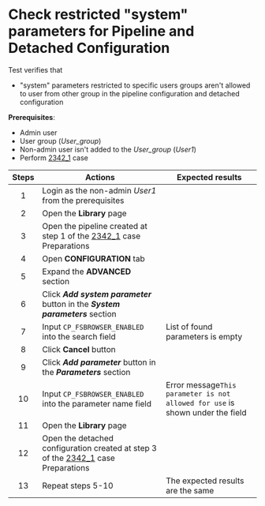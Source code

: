 #  Check restricted "system" parameters for Pipeline and Detached Configuration

Test verifies that
- "system" parameters restricted to specific users groups aren't allowed to user from other group in the pipeline configuration and detached configuration

**Prerequisites**:
- Admin user
- User group (*User_group*)
- Non-admin user isn't added to the *User_group* (*User1*)
- Perform [2342_1](2342_1.md) case

| Steps | Actions | Expected results |
| :---: | --- | --- |
| 1 | Login as the non-admin *User1* from the prerequisites | |
| 2 | Open the **Library** page | |
| 3 | Open the pipeline created at step 1 of the [2342_1](2342_1.md) case Preparations | |
| 4 | Open **CONFIGURATION** tab | |
| 5 | Expand the **ADVANCED** section | |
| 6 | Click ***Add system parameter*** button in the ***System parameters*** section | |
| 7 | Input `CP_FSBROWSER_ENABLED` into the search field | List of found parameters is empty |
| 8 | Click **Cancel** button | |
| 9 | Click ***Add parameter*** button in the ***Parameters*** section | |
| 10 | Input `CP_FSBROWSER_ENABLED` into the parameter name field | Error message`This parameter is not allowed for use` is shown under the field |
| 11 | Open the **Library** page | |
| 12 | Open the detached configuration created at step 3 of the [2342_1](2342_1.md) case Preparations | |
| 13 | Repeat steps 5-10 | The expected results are the same |

